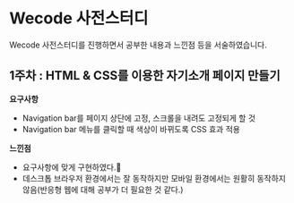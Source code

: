 # Wecode 사전스터디
Wecode 사전스터디를 진행하면서 공부한 내용과 느낀점 등을 서술하였습니다.



## 1주차 : HTML & CSS를 이용한 자기소개 페이지 만들기

__요구사항__
- Navigation bar를 페이지 상단에 고정, 스크롤을 내려도 고정되게 할 것
- Navigation bar 메뉴를 클릭할 때 색상이 바뀌도록 CSS 효과 적용

__느낀점__
- 요구사항에 맞게 구현하였다.🎉
- 데스크톱 브라우저 환경에서는 잘 동작하지만 모바일 환경에서는 원활히 동작하지 않음(반응형 웹에 대해 공부가 더 필요한 것 같다.)
